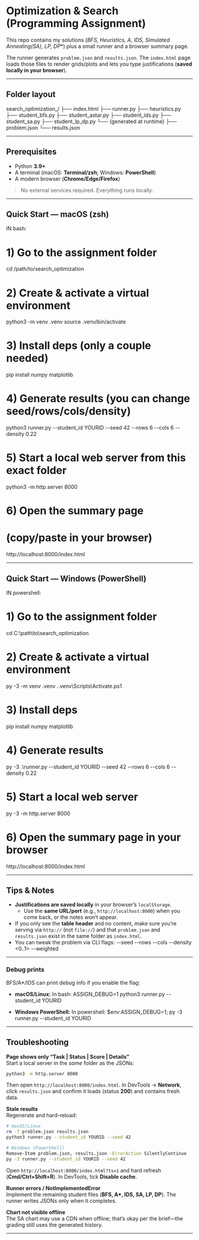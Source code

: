 # Optimization & Search (Programming Assignment)

This repo contains my solutions (**BFS, Heuristics, A*, IDS, Simulated Annealing(SA), LP, DP**) plus a small runner and a browser summary page.

The runner generates `problem.json` and `results.json`. The `index.html` page loads those files to render grids/plots and lets you type justifications (**saved locally in your browser**).

---

## Folder layout

search_optimization_/
├── index.html
├── runner.py
├── heuristics.py
├── student_bfs.py
├── student_astar.py
├── student_ids.py
├── student_sa.py
├── student_lp_dp.py
└── (generated at runtime)
    ├── problem.json
    └── results.json

---

## Prerequisites

- Python **3.9+**
- A terminal (macOS: **Terminal/zsh**; Windows: **PowerShell**)
- A modern browser (**Chrome/Edge/Firefox**)

> No external services required. Everything runs locally.

---

## Quick Start — macOS (zsh)

IN bash:
# 1) Go to the assignment folder
cd /path/to/search_optimization

# 2) Create & activate a virtual environment
python3 -m venv .venv
source .venv/bin/activate

# 3) Install deps (only a couple needed)
pip install numpy matplotlib

# 4) Generate results (you can change seed/rows/cols/density)
python3 runner.py --student_id YOURID --seed 42 --rows 6 --cols 6 --density 0.22

# 5) Start a local web server from this exact folder
python3 -m http.server 8000

# 6) Open the summary page
# (copy/paste in your browser)
http://localhost:8000/index.html

---

## Quick Start — Windows (PowerShell)

IN powershell:
# 1) Go to the assignment folder
cd C:\path\to\search_optimization

# 2) Create & activate a virtual environment
py -3 -m venv .venv
.\.venv\Scripts\Activate.ps1

# 3) Install deps
pip install numpy matplotlib

# 4) Generate results
py -3 .\runner.py --student_id YOURID --seed 42 --rows 6 --cols 6 --density 0.22

# 5) Start a local web server
py -3 -m http.server 8000

# 6) Open the summary page in your browser
http://localhost:8000/index.html

---

## Tips & Notes

- **Justifications are saved locally** in your browser’s `localStorage`.
  - Use the **same URL/port** (e.g., `http://localhost:8000`) when you come back, or the notes won’t appear.
- If you only see the **table header** and no content, make sure you’re serving via `http://` (not `file://`) and that `problem.json` and `results.json` exist in the same folder as `index.html`.
- You can tweak the problem via CLI flags:
  --seed <int>  --rows <int>  --cols <int>  --density <0..1>  --weighted
---

### Debug prints

BFS/A*/IDS can print debug info if you enable the flag:

- **macOS/Linux:**
  In bash:
  ASSIGN_DEBUG=1 python3 runner.py --student_id YOURID

- **Windows PowerShell:**
  In powershell:
  $env:ASSIGN_DEBUG=1; py -3 runner.py --student_id YOURID

---

## Troubleshooting

**Page shows only “Task | Status | Score | Details”**  
Start a local server in the *same* folder as the JSONs:
```bash
python3 -m http.server 8000
```
Then open `http://localhost:8000/index.html`. In DevTools → **Network**, click `results.json` and confirm it loads (status **200**) and contains fresh data.

**Stale results**  
Regenerate and hard-reload:
```bash
# macOS/Linux
rm -f problem.json results.json
python3 runner.py --student_id YOURID --seed 42

# Windows (PowerShell)
Remove-Item problem.json, results.json -ErrorAction SilentlyContinue
py -3 runner.py --student_id YOURID --seed 42
```
Open `http://localhost:8000/index.html?ts=1` and hard refresh (**Cmd/Ctrl+Shift+R**). In DevTools, tick **Disable cache**.

**Runner errors / NotImplementedError**  
Implement the remaining student files (**BFS, A\*, IDS, SA, LP, DP**). The runner writes JSONs only when it completes.

**Chart not visible offline**  
The SA chart may use a CDN when offline; that’s okay per the brief—the grading still uses the generated history.

---

